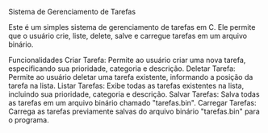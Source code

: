 Sistema de Gerenciamento de Tarefas

Este é um simples sistema de gerenciamento de tarefas em C. Ele permite que o usuário crie, liste, delete, salve e carregue tarefas em um arquivo binário.

Funcionalidades
Criar Tarefa: Permite ao usuário criar uma nova tarefa, especificando sua prioridade, categoria e descrição.
Deletar Tarefa: Permite ao usuário deletar uma tarefa existente, informando a posição da tarefa na lista.
Listar Tarefas: Exibe todas as tarefas existentes na lista, incluindo sua prioridade, categoria e descrição.
Salvar Tarefas: Salva todas as tarefas em um arquivo binário chamado "tarefas.bin".
Carregar Tarefas: Carrega as tarefas previamente salvas do arquivo binário "tarefas.bin" para o programa.
